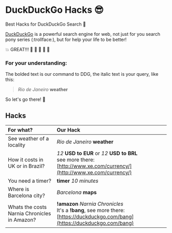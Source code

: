 # DuckDuckGo Hacks :sunglasses:

Best Hacks for DuckDuckGo Search :mag_right:

[DuckDuckGo](https://duckduckgo.com/) is a powerful search engine for web, not just for you search pony series (:trollface:), but for help your life to be better!

:boom: GREAT!!! :clap: :clap: :clap: :clap: :clap:


### For your understanding:

The bolded text is our command to DDG, the italic text is your query, like this:

> *Rio de Janeiro* **weather**


So let's go there! :runner:

## Hacks
For what? | Our Hack
:----------|:---------
| See weather of a locality | *Rio de Janeiro* **weather** |
| How it costs in UK or in Brazil? | *12* **USD to EUR** or *12* **USD to BRL**<br>see more there: [http://www.xe.com/currency/](http://www.xe.com/currency/) |
| You need a timer? | **timer** *10 minutes* |
| Where is Barcelona city? | *Barcelona* **maps** |
| Whats the costs Narnia Chronicles in Amazon? | **!amazon** *Narnia Chronicles*<br> It's a **!bang**, see more there: [https://duckduckgo.com/bang](https://duckduckgo.com/bang) |
